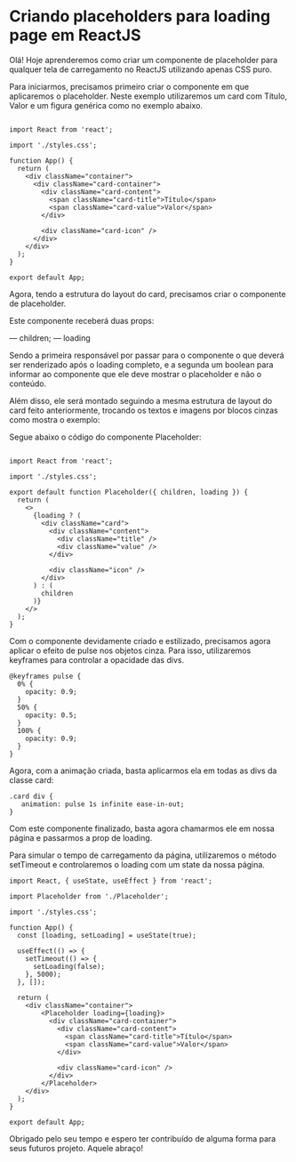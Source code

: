 # Criando placeholders para loading page em ReactJS

Olá! Hoje aprenderemos como criar um componente de placeholder para qualquer tela de carregamento no ReactJS utilizando apenas CSS puro.

Para iniciarmos, precisamos primeiro criar o componente em que aplicaremos o placeholder. Neste exemplo utilizaremos um card com Título, Valor e um figura genérica como no exemplo abaixo.

````

import React from 'react';

import './styles.css';

function App() {
  return (
    <div className="container">
      <div className="card-container">
        <div className="card-content">
          <span className="card-title">Título</span>
          <span className="card-value">Valor</span>
        </div>

        <div className="card-icon" />
      </div>
    </div>
  );
}

export default App;

````

Agora, tendo a estrutura do layout do card, precisamos criar o componente de placeholder.

Este componente receberá duas props:

— children;
— loading

Sendo a primeira responsável por passar para o componente o que deverá ser renderizado após o loading completo, e a segunda um boolean para informar ao componente que ele deve mostrar o placeholder e não o conteúdo.

Além disso, ele será montado seguindo a mesma estrutura de layout do card feito anteriormente, trocando os textos e imagens por blocos cinzas como mostra o exemplo:

Segue abaixo o código do componente Placeholder:

```

import React from 'react';

import './styles.css';

export default function Placeholder({ children, loading }) {
  return (
    <>
      {loading ? (
        <div className="card">
          <div className="content">
            <div className="title" />
            <div className="value" />
          </div>

          <div className="icon" />
        </div>
      ) : (
        children
      )}
    </>
  );
}
```

Com o componente devidamente criado e estilizado, precisamos agora aplicar o efeito de pulse nos objetos cinza. Para isso, utilizaremos keyframes para controlar a opacidade das divs.

```
@keyframes pulse {
  0% {
    opacity: 0.9;
  } 
  50% {
    opacity: 0.5;
  }
  100% {
    opacity: 0.9;
  }
}

```

Agora, com a animação criada, basta aplicarmos ela em todas as divs da classe card:

```
.card div {
   animation: pulse 1s infinite ease-in-out;
}
```

Com este componente finalizado, basta agora chamarmos ele em nossa página e passarmos a prop de loading. 

Para simular o tempo de carregamento da página, utilizaremos o método setTimeout e controlaremos o loading com um state da nossa página.

```
import React, { useState, useEffect } from 'react';

import Placeholder from './Placeholder';

import './styles.css';

function App() {
  const [loading, setLoading] = useState(true);

  useEffect(() => {
    setTimeout(() => {
      setLoading(false);
    }, 5000);
  }, []);

  return (
    <div className="container">
        <Placeholder loading={loading}>
          <div className="card-container">
            <div className="card-content">
              <span className="card-title">Título</span>
              <span className="card-value">Valor</span>
            </div>

            <div className="card-icon" />
          </div>
        </Placeholder>
    </div>
  );
}

export default App;
```

Obrigado pelo seu tempo e espero ter contribuído de alguma forma para seus futuros projeto. Aquele abraço!